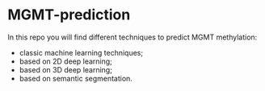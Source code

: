 # MGMT-prediction

In this repo you will find different techniques to predict MGMT methylation:

- classic machine learning techniques;
- based on 2D deep learning;
- based on 3D deep learning;
- based on semantic segmentation.
